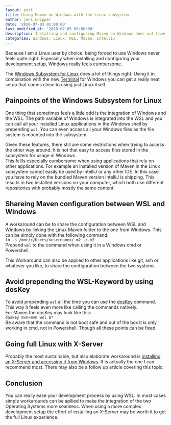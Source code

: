 ```yaml
---
layout: post
title: Using Maven on Windows with the Linux subsystem
author: jens_knipper
date: '2020-07-03 01:00:00'
last_modified_at: '2020-07-05 08:00:00'
description: Installing and configuring Maven on Windows does not have to be a pain anymore. Thanks to the WSL it becomes almost as straightforward as using Linux. Although depending on your use case there might be some restrictions.
categories: Windows, Linux, WSL, Maven, IntelliJ
---
```

Because I am a Linux user by choice, being forced to use Windows never feels quite right. Especially when installing and configuring your development setup, Windows really feels cumbersome.

The [Windows Subsystem for Linux](https://en.wikipedia.org/wiki/Windows_Subsystem_for_Linux) does a lot of things right. Using it in combination with the new [Terminal](https://github.com/microsoft/terminal) for Windows you can get a really neat setup that comes close to using just Linux itself.

## Painpoints of the Windows Subsystem for Linux
One thing that sometimes feels a little odd is the integration of Windows and the WSL. The path variable of Windows is integrated into the WSL and you can call all your installed Linux applications in the Windows shell by prepending `wsl`. You can even access all your Windows files as the file system is mounted into the subsystem.

Given these features, there still are some restrictions when trying to access the other way around. It is not that easy to access files stored in the subsystem for usage in Windows.  
This fellls especially cumbersome when using applications that rely on other applications. For example an installed version of Maven in the Linux subsystem cannot easily be used by IntelliJ or any other IDE. In this case you have to rely on the bundled Maven version IntelliJ is shipping. This results in two installed versions on your computer, which both use different repositories with probably mostly the same content.

## Shareing Maven configuration between WSL and Windows
A workaround can be to share the configuration between WSL and Windows by linking the Linux Maven folder to the one from Windows. This can be simply done with the following command:  
`ln -s /mnt/c/Users/<username>/.m2 ~/.m2`  
Prepend `wsl` to the command when using it in a Windows cmd or Powershell.

This Workaround can also be applied to other applications like git, ssh or whatever you like, to share the configuration between the two systems.

## Avoid prepending the WSL-Keyword by using dosKey
To avoid prepending `wsl` all the time you can use the [dosKey](https://4sysops.com/archives/using-doskey-aliases/) command. This way it feels even more like calling the commands natively.  
For Maven the dosKey may look like this:  
`doskey mvn=mvn wsl $*`  
Be aware that the command is not boot safe and out of the box it is only working in cmd, not in Powershell. Though all these points can be fixed.

## Going full Linux with X-Server
Probably the most sustainable, but also elaborate workaround is [installing an X-Server and accessing it from Windows](https://github.com/lackovic/notes/tree/master/Windows/Windows%20Subsystem%20for%20Linux#run-a-linux-gui-application-in-wsl-2). It is actually the one I can recommend most. There may also be a follow up article covering this topic.

## Conclusion
You can really ease your development process by using WSL. In most cases simple workarounds can be apllied to make the integration of the two Operating Systems more seamless. When using a more complex development setup the effort of installing an X-Server may be worth it to get the full Linux experience. 